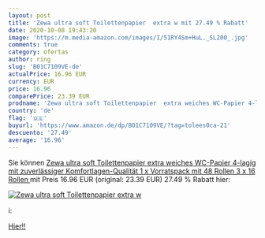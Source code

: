 ```yaml
---
layout: post
title: 'Zewa ultra soft Toilettenpapier  extra w mit 27.49 % Rabatt'
date: 2020-10-08 19:43:20
image: 'https://m.media-amazon.com/images/I/51RY4Sm+HuL._SL200_.jpg'
comments: true
category: ofertas
author: ring
slug: 'B01C7109VE-de'
actualPrice: 16.96 EUR
currency: EUR
price: 16.96
comparePrice: 23.39 EUR
prodname: 'Zewa ultra soft Toilettenpapier  extra weiches WC-Papier 4-lagig mit zuverlässiger Komfortlagen-Qualität  1 x Vorratspack mit 48 Rollen  3 x 16 Rollen '
country: 'de'
flag: '🇩🇪'
buyurl: 'https://www.amazon.de/dp/B01C7109VE/?tag=tolees0ca-21'
descuento: '27.49'
average: '16.96'
---
```


Sie können [Zewa ultra soft Toilettenpapier  extra weiches WC-Papier 4-lagig mit zuverlässiger Komfortlagen-Qualität  1 x Vorratspack mit 48 Rollen  3 x 16 Rollen ](https://www.amazon.de/dp/B01C7109VE/?tag=tolees0ca-21) mit Preis 16.96 EUR (original: 23.39 EUR) 27.49 % Rabatt hier:

[![Zewa ultra soft Toilettenpapier  extra w](https://m.media-amazon.com/images/I/51RY4Sm+HuL._SL200_.jpg)](https://www.amazon.de/dp/B01C7109VE/?tag=tolees0ca-21)

ℹ️:


[Hier!!](https://www.amazon.de/dp/B01C7109VE/?tag=tolees0ca-21)
